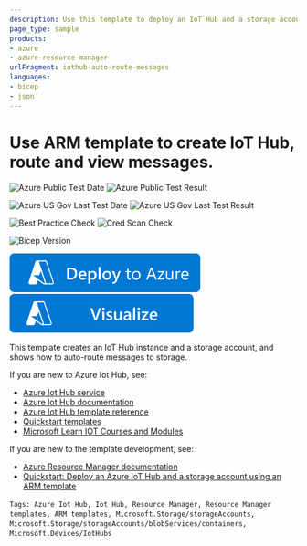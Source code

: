 ```yaml
---
description: Use this template to deploy an IoT Hub and a storage account. Run an app to send messages to the hub that are routed to storage, then view the results.
page_type: sample
products:
- azure
- azure-resource-manager
urlFragment: iothub-auto-route-messages
languages:
- bicep
- json
---
```

# Use ARM template to create IoT Hub, route and view messages.

![Azure Public Test Date](https://azurequickstartsservice.blob.core.windows.net/badges/quickstarts/microsoft.devices/iothub-auto-route-messages/PublicLastTestDate.svg)
![Azure Public Test Result](https://azurequickstartsservice.blob.core.windows.net/badges/quickstarts/microsoft.devices/iothub-auto-route-messages/PublicDeployment.svg)

![Azure US Gov Last Test Date](https://azurequickstartsservice.blob.core.windows.net/badges/quickstarts/microsoft.devices/iothub-auto-route-messages/FairfaxLastTestDate.svg)
![Azure US Gov Last Test Result](https://azurequickstartsservice.blob.core.windows.net/badges/quickstarts/microsoft.devices/iothub-auto-route-messages/FairfaxDeployment.svg)

![Best Practice Check](https://azurequickstartsservice.blob.core.windows.net/badges/quickstarts/microsoft.devices/iothub-auto-route-messages/BestPracticeResult.svg)
![Cred Scan Check](https://azurequickstartsservice.blob.core.windows.net/badges/quickstarts/microsoft.devices/iothub-auto-route-messages/CredScanResult.svg)

![Bicep Version](https://azurequickstartsservice.blob.core.windows.net/badges/quickstarts/microsoft.devices/iothub-auto-route-messages/BicepVersion.svg)

[![Deploy To Azure](https://raw.githubusercontent.com/Azure/azure-quickstart-templates/master/1-CONTRIBUTION-GUIDE/images/deploytoazure.svg?sanitize=true)](https://portal.azure.com/#create/Microsoft.Template/uri/https%3A%2F%2Fraw.githubusercontent.com%2FAzure%2Fazure-quickstart-templates%2Fmaster%2Fquickstarts%2Fmicrosoft.devices%2Fiothub-auto-route-messages%2Fazuredeploy.json)
[![Visualize](https://raw.githubusercontent.com/Azure/azure-quickstart-templates/master/1-CONTRIBUTION-GUIDE/images/visualizebutton.svg?sanitize=true)](http://armviz.io/#/?load=https%3A%2F%2Fraw.githubusercontent.com%2FAzure%2Fazure-quickstart-templates%2Fmaster%2Fquickstarts%2Fmicrosoft.devices%2Fiothub-auto-route-messages%2Fazuredeploy.json)

This template creates an IoT Hub instance and a storage account, and shows how to auto-route messages to storage.

If you are new to Azure Iot Hub, see:

- [Azure Iot Hub service](https://azure.microsoft.com/services/iot-hub/)
- [Azure Iot Hub documentation](https://docs.microsoft.com/azure/iot-hub/)
- [Azure Iot Hub template reference](https://docs.microsoft.com/azure/templates/microsoft.devices/iothub-allversions)
- [Quickstart templates](https://azure.microsoft.com/resources/templates/?resourceType=Microsoft.Devices&pageNumber=1&sort=Popular)
- [Microsoft Learn IOT Courses and Modules](https://docs.microsoft.com/learn/browse/?products=azure-iot-central%2Cazure-iot-hub )

If you are new to the template development, see:

- [Azure Resource Manager documentation](https://docs.microsoft.com/azure/azure-resource-manager/)
- [Quickstart: Deploy an Azure IoT Hub and a storage account using an ARM template](https://docs.microsoft.com/azure/iot-hub/horizontal-arm-route-messages)

`Tags: Azure Iot Hub, Iot Hub, Resource Manager, Resource Manager templates, ARM templates, Microsoft.Storage/storageAccounts, Microsoft.Storage/storageAccounts/blobServices/containers, Microsoft.Devices/IotHubs`
